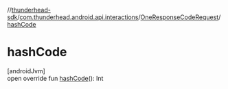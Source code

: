 //[thunderhead-sdk](../../../index.md)/[com.thunderhead.android.api.interactions](../index.md)/[OneResponseCodeRequest](index.md)/[hashCode](hash-code.md)

# hashCode

[androidJvm]\
open override fun [hashCode](hash-code.md)(): Int
